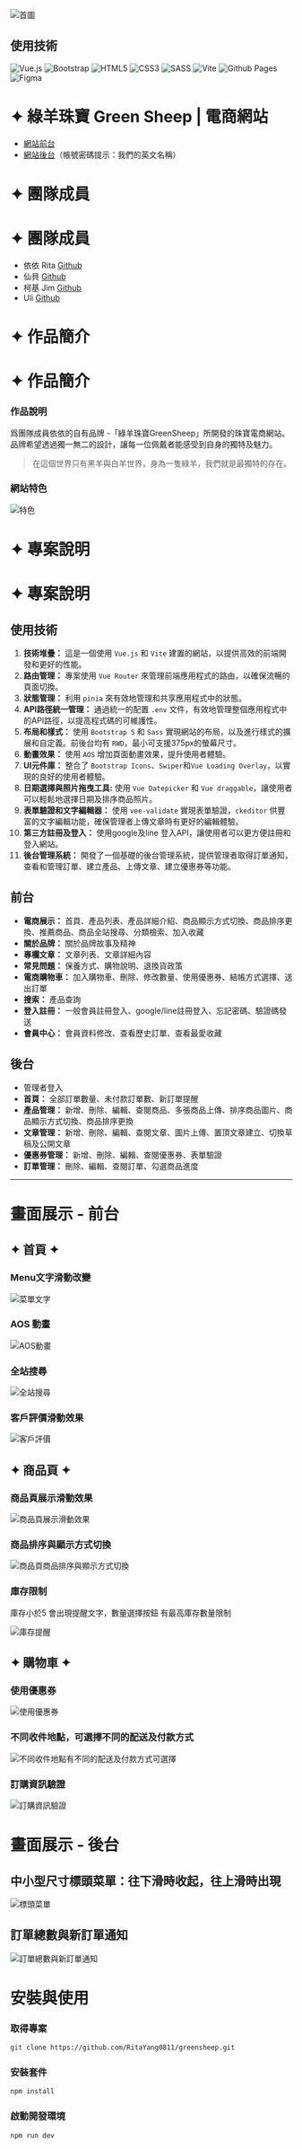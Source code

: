 ![首圖](https://storage.googleapis.com/vue-course-api.appspot.com/greensheep/1710235284309.png?GoogleAccessId=firebase-adminsdk-zzty7%40vue-course-api.iam.gserviceaccount.com&Expires=1742169600&Signature=RG%2FF33F203VF2uaY%2BmKsxJAelZc%2FKJFXSb6yRpaWwsYiWFiUMzqLW1dflXfu5W3XVFHCbjWiEn1RnxV7pI905QkoNZCdUCjlwFCAYZ1aXxczqFiohzcSygBGC84x6zkciuRe3HQ3ZS%2Ff%2FRBTEYkc7ycWNUG1ipyhSjIF4D9OwCC8VK2Orq0n%2FpjjdmP3zhOwkngJWcwnlt%2FbfHQgcNgm9JyaQy1jzaDkoX4WQm7zEDhOrfv7UCg0Xg8id9IACcANxk8SBeiYFpdooGxrOnEOi60E2EeQ1esQg81hsEbiMFbvGeRUVIuuW6tl%2FLclhXlGs%2BDOs4mNseDGXHEpCN8Tow%3D%3D)

## 使用技術

![Vue.js](https://img.shields.io/badge/vuejs-%2335495e.svg?style=for-the-badge&logo=vuedotjs&logoColor=%234FC08D)
![Bootstrap](https://img.shields.io/badge/bootstrap-%238511FA.svg?style=for-the-badge&logo=bootstrap&logoColor=white)
![HTML5](https://img.shields.io/badge/html5-%23E34F26.svg?style=for-the-badge&logo=html5&logoColor=white)
![CSS3](https://img.shields.io/badge/css3-%231572B6.svg?style=for-the-badge&logo=css3&logoColor=white)
![SASS](https://img.shields.io/badge/SASS-hotpink.svg?style=for-the-badge&logo=SASS&logoColor=white)
![Vite](https://img.shields.io/badge/vite-%23646CFF.svg?style=for-the-badge&logo=vite&logoColor=white)
![Github Pages](https://img.shields.io/badge/github%20pages-121013?style=for-the-badge&logo=github&logoColor=white)
![Figma](https://img.shields.io/badge/figma-%23F24E1E.svg?style=for-the-badge&logo=figma&logoColor=white)

# ✦ 綠羊珠寶 Green Sheep | 電商網站

- [網站前台](https://ritayang0811.github.io/greensheep/#/)
- [網站後台](https://ritayang0811.github.io/greensheep/#/admin/home)（帳號密碼提示：我們的英文名稱）

# ✦ 團隊成員

# ✦ 團隊成員

- 依依 Rita [Github](https://github.com/RitaYang0811)
- 仙貝 [Github](https://github.com/WuWeiTsung)
- 柯基 Jim [Github](https://github.com/windjim)
- Uli [Github](https://github.com/Uli1313)

# ✦ 作品簡介

# ✦ 作品簡介

### 作品說明

爲團隊成員依依的自有品牌 -「綠羊珠寶GreenSheep」所開發的珠寶電商網站。品牌希望透過獨一無二的設計，讓每一位佩戴者能感受到自身的獨特及魅力。

> 在這個世界只有黑羊與白羊世界，身為一隻綠羊，我們就是最獨特的存在。

### 網站特色

![特色](https://storage.googleapis.com/vue-course-api.appspot.com/greensheep/1710235204511.png?GoogleAccessId=firebase-adminsdk-zzty7%40vue-course-api.iam.gserviceaccount.com&Expires=1742169600&Signature=mpPGEmu6J1h05P8zFFc8WifXepnaQcIMKlowBF%2FPMj6dQ7DEIWyjCNuNOpEs1JP%2F3pahozfKJ%2BowmlWP7Gzpp05VKep7w4MeFeQMdzem4yFoMdMEm0Y650Ttnrnwn1zAYIzsfffJQl70SJfJwPqWlnrQUCAFpX22rvzm%2F3wpdBGurAqvLfLdG2B1WHTeAY9Rp5k%2Fv60kgfpyjv34UFKLOtv3byDVlu%2B%2BMyAzdWd3GRyH0xEsb3rbpeb5RtmLp9pygAvmQJRMFtRv6gwzb686nLmITklnVqZsGukQ0V2J18KoiuNWr9tytrCoohSZrB9SkqjbXRZO1AXHX%2Bfeup6DLg%3D%3D)

# ✦ 專案說明

# ✦ 專案說明

## 使用技術

1. **技術堆疊：**
   這是一個使用 `Vue.js` 和 `Vite` 建置的網站，以提供高效的前端開發和更好的性能。
2. **路由管理：**
   專案使用 `Vue Router` 來管理前端應用程式的路由，以確保流暢的頁面切換。
3. **狀態管理：**
   利用 `pinia` 來有效地管理和共享應用程式中的狀態。
4. **API路徑統一管理：**
   通過統一的配置 `.env` 文件，有效地管理整個應用程式中的API路徑，以提高程式碼的可維護性。
5. **布局和樣式：**
   使用 `Bootstrap 5` 和 `Sass` 實現網站的布局，以及進行樣式的擴展和自定義。前後台均有 `RWD`，最小可支援375px的螢幕尺寸。
6. **動畫效果：** 使用 `AOS` 增加頁面動畫效果，提升使用者體驗。
7. **UI元件庫：**
   整合了 `Bootstrap Icons`、`Swiper`和`Vue Loading Overlay`，以實現的良好的使用者體驗。
8. **日期選擇與照片拖曳工具:**
   使用 `Vue Datepicker` 和 `Vue draggable`，讓使用者可以輕鬆地選擇日期及排序商品照片。
9. **表單驗證和文字編輯器：**
   使用 `vee-validate` 實現表單驗證，`ckeditor` 供豐富的文字編輯功能，確保管理者上傳文章時有更好的編輯體驗。
10. **第三方註冊及登入：**
    使用google及line 登入API，讓使用者可以更方便註冊和登入網站。
11. **後台管理系統：**
    開發了一個基礎的後台管理系統，提供管理者取得訂單通知，查看和管理訂單、建立產品、上傳文章、建立優惠券等功能。

## 前台

- **電商展示：** 首頁、產品列表、產品詳細介紹、商品顯示方式切換、商品排序更換、推薦商品、商品全站搜尋、分類檢索、加入收藏
- **關於品牌：** 關於品牌故事及精神
- **專欄文章：** 文章列表、文章詳細內容
- **常見問題：** 保養方式、購物說明、退換貨政策
- **電商購物車：** 加入購物車、刪除、修改數量、使用優惠券、結帳方式選擇、送出訂單
- **搜索：** 產品查詢
- **登入註冊：** 一般會員註冊登入、google/line註冊登入、忘記密碼、驗證碼發送
- **會員中心：** 會員資料修改、查看歷史訂單、查看最愛收藏

## 後台

- 管理者登入
- **首頁：** 全部訂單數量、未付款訂單數、新訂單提醒
- **產品管理：** 新增、刪除、編輯、查閱商品、多張商品上傳、排序商品圖片、商品顯示方式切換、商品排序更換
- **文章管理：** 新增、刪除、編輯、查閱文章、圖片上傳、置頂文章建立、切換草稿及公開文章
- **優惠券管理：** 新增、刪除、編輯、查閱優惠券、表單驗證
- **訂單管理：** 刪除、編輯、查閱訂單、勾選商品進度

---

# 畫面展示 - 前台

## ✦ 首頁 ✦

### Menu文字滑動改變

![菜單文字](https://imgur.com/Jsm3CIR.gif)

### AOS 動畫

![AOS動畫](https://imgur.com/GwrzDuI.gif)

### 全站搜尋

![全站搜尋](https://imgur.com/56CzB3j.gif)

### 客戶評價滑動效果

![客戶評價](https://imgur.com/TwTMF9G.gif)

## ✦ 商品頁 ✦

### 商品頁展示滑動效果

![商品頁展示滑動效果](https://imgur.com/MpZsZFM.gif)

### 商品排序與顯示方式切換

![商品頁商品排序與顯示方式切換](https://imgur.com/heHMWUv.gif)

### 庫存限制

庫存小於5 會出現提醒文字，數量選擇按鈕 有最高庫存數量限制

![庫存提醒](https://imgur.com/kx8Bh9Q.gif)

## ✦ 購物車 ✦

### 使用優惠券

![使用優惠券](https://imgur.com/nH4nm7d.gif)

### 不同收件地點，可選擇不同的配送及付款方式

![不同收件地點有不同的配送及付款方式可選擇](https://imgur.com/qqk7Em8.gif)

### 訂購資訊驗證

![訂購資訊驗證](https://storage.googleapis.com/vue-course-api.appspot.com/greensheep/1710407702027.png?GoogleAccessId=firebase-adminsdk-zzty7%40vue-course-api.iam.gserviceaccount.com&Expires=1742169600&Signature=AK%2FLxPhvka%2BAvFM5kg%2FcSVzZcx%2BrwgcONIiHUYCrcpzYOVfBe%2BDoyrSyroD6tgdfqE6R8XZd%2FR9%2BOMYL4XHxDtseAb8%2FLXYcK%2Fw1loZUccYFkxpg3BOc6cqA4P6R%2BA1FJ6zVzXMJKVY2iJU6Zp%2B9aDKbKCHktzd%2FQHj2bK4a4N1nrSoBPMecb9%2BngmaVxMnrcR1rx21RXKpfgWu7u2cMEv6HlJEwLk5r%2Fffg%2FplRwfQwcS%2Bmu4nRcYrPzVmiiMkscjvczwap0zuxgMriSmWuGsj05TR6kou70r42oz%2BZ0qZhS%2Bd31IvV9RkyZqY%2BIFMxCsUV2RqgMvsJ%2FnyXrronDQ%3D%3D)

# 畫面展示 - 後台

## 中小型尺寸標頭菜單：往下滑時收起，往上滑時出現

![標頭菜單](https://imgur.com/r2Nqwmn.gif)

## 訂單總數與新訂單通知

![訂單總數與新訂單通知](https://storage.googleapis.com/vue-course-api.appspot.com/greensheep/1710408029349.png?GoogleAccessId=firebase-adminsdk-zzty7%40vue-course-api.iam.gserviceaccount.com&Expires=1742169600&Signature=Vfc0MvFAi9nC7ncZJZx3QIn8IXO0T5dZpR5ywre7zEKqAvjWYO7nQi7NkQuLQBZbyNS6bJlzcggO9toMT9DVEnsbk16tf9VFgfRsGBjcbmrY8ah0qobbTtdBbls7SB60OUuiukQHbaiUBim%2FAylON4cHHVkrkdOrSVTWZFiN2NyupDlL1DcvDBdy8Jda1bhChA2%2BRWrQOskX0T9EjEvzzWheJisGhPO%2BW9X9c8SrQXnvAqTNjOQU8uXqCAzmmn1PKl%2BYQdiPwgAh3a23QPa9fFZfzgSgGJyJf3%2BfSf8t4RQ%2FFQj9dX%2Bae16rtct9tMVVaUhkyt3J7bqOeYZ78h6dPA%3D%3D)

# 安裝與使用

### 取得專案

```bash
git clone https://github.com/RitaYang0811/greensheep.git
```

### 安裝套件

```bash
npm install
```

### 啟動開發環境

```bash
npm run dev
```

